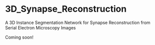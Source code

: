 # 3D_Synapse_Reconstruction
A 3D Instance Segmentation Network for Synapse Reconstruction from Serial Electron Microscopy Images

Coming soon!
